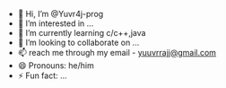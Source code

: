 - 👋 Hi, I’m @Yuvr4j-prog
- 👀 I’m interested in ...
- 🌱 I’m currently learning c/c++,java
- 💞️ I’m looking to collaborate on  ...
- 📫 reach me through my email - yuuvrrajj@gmail.com
- 😄 Pronouns: he/him
- ⚡ Fun fact: ...

<!---
Yuvr4j-prog/Yuvr4j-prog is a ✨ special ✨ repository because its `README.md` (this file) appears on your GitHub profile.
You can click the Preview link to take a look at your changes.
--->

